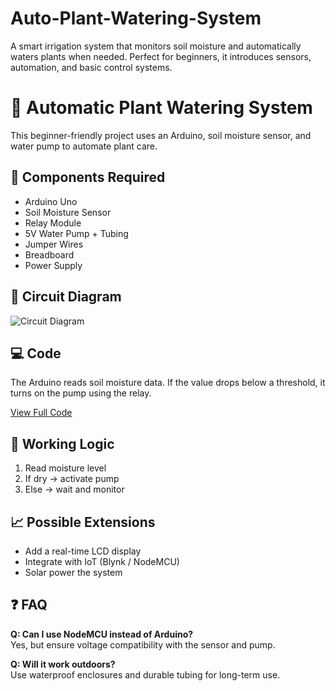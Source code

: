 # Auto-Plant-Watering-System
A smart irrigation system that monitors soil moisture and automatically waters plants when needed. Perfect for beginners, it introduces sensors, automation, and basic control systems.


# 🌱 Automatic Plant Watering System

This beginner-friendly project uses an Arduino, soil moisture sensor, and water pump to automate plant care.

## 🔧 Components Required
- Arduino Uno
- Soil Moisture Sensor
- Relay Module
- 5V Water Pump + Tubing
- Jumper Wires
- Breadboard
- Power Supply

## 🔌 Circuit Diagram
![Circuit Diagram](images/circuit_diagram.png)

## 💻 Code
The Arduino reads soil moisture data. If the value drops below a threshold, it turns on the pump using the relay.

[View Full Code](code/plant_watering.ino)

## 🧠 Working Logic
1. Read moisture level
2. If dry → activate pump
3. Else → wait and monitor

## 📈 Possible Extensions
- Add a real-time LCD display
- Integrate with IoT (Blynk / NodeMCU)
- Solar power the system

## ❓ FAQ
**Q: Can I use NodeMCU instead of Arduino?**  
Yes, but ensure voltage compatibility with the sensor and pump.

**Q: Will it work outdoors?**  
Use waterproof enclosures and durable tubing for long-term use.
